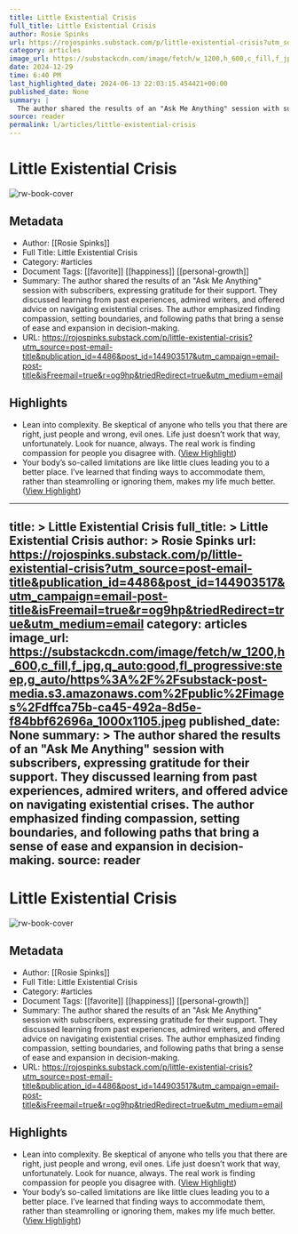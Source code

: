 ```yaml
---
title: Little Existential Crisis
full_title: Little Existential Crisis
author: Rosie Spinks
url: https://rojospinks.substack.com/p/little-existential-crisis?utm_source=post-email-title&publication_id=4486&post_id=144903517&utm_campaign=email-post-title&isFreemail=true&r=og9hp&triedRedirect=true&utm_medium=email
category: articles
image_url: https://substackcdn.com/image/fetch/w_1200,h_600,c_fill,f_jpg,q_auto:good,fl_progressive:steep,g_auto/https%3A%2F%2Fsubstack-post-media.s3.amazonaws.com%2Fpublic%2Fimages%2Fdffca75b-ca45-492a-8d5e-f84bbf62696a_1000x1105.jpeg
date: 2024-12-29
time: 6:40 PM
last_highlighted_date: 2024-06-13 22:03:15.454421+00:00
published_date: None
summary: |
  The author shared the results of an "Ask Me Anything" session with subscribers, expressing gratitude for their support. They discussed learning from past experiences, admired writers, and offered advice on navigating existential crises. The author emphasized finding compassion, setting boundaries, and following paths that bring a sense of ease and expansion in decision-making.
source: reader
permalink: l/articles/little-existential-crisis
---
```

# Little Existential Crisis

![rw-book-cover](https://substackcdn.com/image/fetch/w_1200,h_600,c_fill,f_jpg,q_auto:good,fl_progressive:steep,g_auto/https%3A%2F%2Fsubstack-post-media.s3.amazonaws.com%2Fpublic%2Fimages%2Fdffca75b-ca45-492a-8d5e-f84bbf62696a_1000x1105.jpeg)

## Metadata
- Author: [[Rosie Spinks]]
- Full Title: Little Existential Crisis
- Category: #articles
- Document Tags: [[favorite]] [[happiness]] [[personal-growth]] 
- Summary: The author shared the results of an "Ask Me Anything" session with subscribers, expressing gratitude for their support. They discussed learning from past experiences, admired writers, and offered advice on navigating existential crises. The author emphasized finding compassion, setting boundaries, and following paths that bring a sense of ease and expansion in decision-making.
- URL: https://rojospinks.substack.com/p/little-existential-crisis?utm_source=post-email-title&publication_id=4486&post_id=144903517&utm_campaign=email-post-title&isFreemail=true&r=og9hp&triedRedirect=true&utm_medium=email

## Highlights
- Lean into complexity. Be skeptical of anyone who tells you that there are right, just people and wrong, evil ones. Life just doesn’t work that way, unfortunately. Look for nuance, always. The real work is finding compassion for people you disagree with. ([View Highlight](https://read.readwise.io/read/01j09szvpy5sbt4kpdwymy3wjn))
- Your body’s so-called limitations are like little clues leading you to a better place. I’ve learned that finding ways to accommodate them, rather than steamrolling or ignoring them, makes my life much better. ([View Highlight](https://read.readwise.io/read/01j09t0q8a54sh2gz6q3qw9fk8))


---
title: >
  Little Existential Crisis
full_title: >
  Little Existential Crisis
author: >
  Rosie Spinks
url: https://rojospinks.substack.com/p/little-existential-crisis?utm_source=post-email-title&publication_id=4486&post_id=144903517&utm_campaign=email-post-title&isFreemail=true&r=og9hp&triedRedirect=true&utm_medium=email
category: articles
image_url: https://substackcdn.com/image/fetch/w_1200,h_600,c_fill,f_jpg,q_auto:good,fl_progressive:steep,g_auto/https%3A%2F%2Fsubstack-post-media.s3.amazonaws.com%2Fpublic%2Fimages%2Fdffca75b-ca45-492a-8d5e-f84bbf62696a_1000x1105.jpeg
published_date: None
summary: >
  The author shared the results of an "Ask Me Anything" session with subscribers, expressing gratitude for their support. They discussed learning from past experiences, admired writers, and offered advice on navigating existential crises. The author emphasized finding compassion, setting boundaries, and following paths that bring a sense of ease and expansion in decision-making.
source: reader
---
# Little Existential Crisis

![rw-book-cover](https://substackcdn.com/image/fetch/w_1200,h_600,c_fill,f_jpg,q_auto:good,fl_progressive:steep,g_auto/https%3A%2F%2Fsubstack-post-media.s3.amazonaws.com%2Fpublic%2Fimages%2Fdffca75b-ca45-492a-8d5e-f84bbf62696a_1000x1105.jpeg)

## Metadata
- Author: [[Rosie Spinks]]
- Full Title: Little Existential Crisis
- Category: #articles
- Document Tags: [[favorite]] [[happiness]] [[personal-growth]] 
- Summary: The author shared the results of an "Ask Me Anything" session with subscribers, expressing gratitude for their support. They discussed learning from past experiences, admired writers, and offered advice on navigating existential crises. The author emphasized finding compassion, setting boundaries, and following paths that bring a sense of ease and expansion in decision-making.
- URL: https://rojospinks.substack.com/p/little-existential-crisis?utm_source=post-email-title&publication_id=4486&post_id=144903517&utm_campaign=email-post-title&isFreemail=true&r=og9hp&triedRedirect=true&utm_medium=email

## Highlights
- Lean into complexity. Be skeptical of anyone who tells you that there are right, just people and wrong, evil ones. Life just doesn’t work that way, unfortunately. Look for nuance, always. The real work is finding compassion for people you disagree with. ([View Highlight](https://read.readwise.io/read/01j09szvpy5sbt4kpdwymy3wjn))
- Your body’s so-called limitations are like little clues leading you to a better place. I’ve learned that finding ways to accommodate them, rather than steamrolling or ignoring them, makes my life much better. ([View Highlight](https://read.readwise.io/read/01j09t0q8a54sh2gz6q3qw9fk8))


